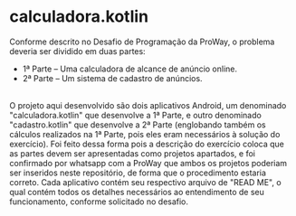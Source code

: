 # calculadora.kotlin

Conforme descrito no Desafio de Programação da ProWay, o problema deveria ser dividido em duas partes: 
<br/>
- 1ª Parte – Uma calculadora de alcance de anúncio online.
- 2ª Parte – Um sistema de cadastro de anúncios.
<br/>
O projeto aqui desenvolvido são dois aplicativos Android, um denominado "calculadora.kotlin" que desenvolve a 1ª Parte, e outro denominado "cadastro.kotlin" que desenvolve a 2ª Parte (englobando também os cálculos realizados na 1ª Parte, pois eles eram necessários à solução do exercício). Foi feito dessa forma pois a descrição do exercício coloca que as partes devem ser apresentadas como projetos apartados, e foi confirmado por whatsapp com a ProWay que ambos os projetos poderiam ser inseridos neste repositório, de forma que o procedimento estaria correto.
Cada aplicativo contém seu respectivo arquivo de "READ ME", o qual contém todos os detalhes necessários ao entendimento de seu funcionamento, conforme solicitado no desafio.
